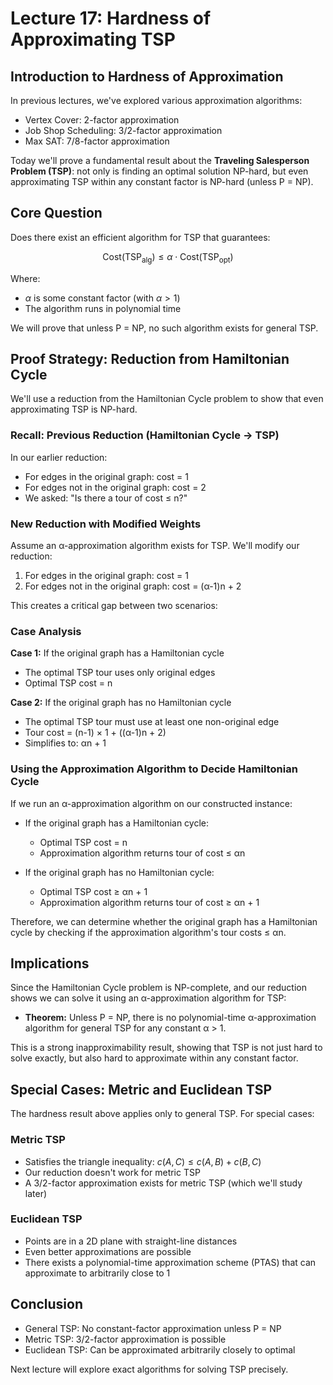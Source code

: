 # Lecture 17: Hardness of Approximating TSP

## Introduction to Hardness of Approximation

In previous lectures, we've explored various approximation algorithms:
- Vertex Cover: 2-factor approximation
- Job Shop Scheduling: 3/2-factor approximation
- Max SAT: 7/8-factor approximation

Today we'll prove a fundamental result about the **Traveling Salesperson Problem (TSP)**: not only is finding an optimal solution NP-hard, but even approximating TSP within any constant factor is NP-hard (unless P = NP).

## Core Question

Does there exist an efficient algorithm for TSP that guarantees:

$$\text{Cost}(\text{TSP}_{\text{alg}}) \leq \alpha \cdot \text{Cost}(\text{TSP}_{\text{opt}})$$

Where:
- $\alpha$ is some constant factor (with $\alpha > 1$)
- The algorithm runs in polynomial time

We will prove that unless P = NP, no such algorithm exists for general TSP.

## Proof Strategy: Reduction from Hamiltonian Cycle

We'll use a reduction from the Hamiltonian Cycle problem to show that even approximating TSP is NP-hard.

### Recall: Previous Reduction (Hamiltonian Cycle → TSP)

In our earlier reduction:
- For edges in the original graph: cost = 1
- For edges not in the original graph: cost = 2
- We asked: "Is there a tour of cost ≤ n?"

### New Reduction with Modified Weights

Assume an α-approximation algorithm exists for TSP. We'll modify our reduction:

1. For edges in the original graph: cost = 1
2. For edges not in the original graph: cost = (α-1)n + 2

This creates a critical gap between two scenarios:

### Case Analysis

**Case 1:** If the original graph has a Hamiltonian cycle
- The optimal TSP tour uses only original edges
- Optimal TSP cost = n

**Case 2:** If the original graph has no Hamiltonian cycle
- The optimal TSP tour must use at least one non-original edge
- Tour cost = (n-1) × 1 + ((α-1)n + 2)
- Simplifies to: αn + 1

### Using the Approximation Algorithm to Decide Hamiltonian Cycle

If we run an α-approximation algorithm on our constructed instance:

- If the original graph has a Hamiltonian cycle:
  - Optimal TSP cost = n
  - Approximation algorithm returns tour of cost ≤ αn

- If the original graph has no Hamiltonian cycle:
  - Optimal TSP cost ≥ αn + 1
  - Approximation algorithm returns tour of cost ≥ αn + 1

Therefore, we can determine whether the original graph has a Hamiltonian cycle by checking if the approximation algorithm's tour costs ≤ αn.

## Implications

Since the Hamiltonian Cycle problem is NP-complete, and our reduction shows we can solve it using an α-approximation algorithm for TSP:

- **Theorem:** Unless P = NP, there is no polynomial-time α-approximation algorithm for general TSP for any constant α > 1.

This is a strong inapproximability result, showing that TSP is not just hard to solve exactly, but also hard to approximate within any constant factor.

## Special Cases: Metric and Euclidean TSP

The hardness result above applies only to general TSP. For special cases:

### Metric TSP
- Satisfies the triangle inequality: $c(A,C) \leq c(A,B) + c(B,C)$
- Our reduction doesn't work for metric TSP
- A 3/2-factor approximation exists for metric TSP (which we'll study later)

### Euclidean TSP
- Points are in a 2D plane with straight-line distances
- Even better approximations are possible
- There exists a polynomial-time approximation scheme (PTAS) that can approximate to arbitrarily close to 1

## Conclusion

- General TSP: No constant-factor approximation unless P = NP
- Metric TSP: 3/2-factor approximation is possible
- Euclidean TSP: Can be approximated arbitrarily closely to optimal

Next lecture will explore exact algorithms for solving TSP precisely.
